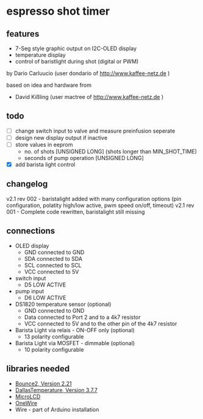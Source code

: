 # espresso shot timer 

## features
 - 7-Seg style graphic output on I2C-OLED display
 - temperature display 
 - control of baristlight during shot (digital or PWM)
 
by  Dario Carluucio (user dondario of http://www.kaffee-netz.de )

based on idea and hardware from 
- David Kißling (user mactree of http://www.kaffee-netz.de )
 

## todo
- [ ] change switch input to valve and measure preinfusion seperate
- [ ] design new display output if inactive
- [ ] store values in eeprom
  - no. of shots [UNSIGNED LONG] (shots longer than MIN_SHOT_TIME)
  - seconds of pump operation [UNSIGNED LONG]
- [x] add barista light control 

## changelog
v2.1 rev 002 - baristalight added with many configuration options 
                (pin configuration, polatity high/low active, pwm speed on/off, timeout)
v2.1 rev 001 - Complete code rewritten, baristalight still missing

## connections
  - OLED display
    - GND   connected to GND
    - SDA   connected to SDA
    - SCL   connected to SCL
    - VCC   connected to 5V 
  - switch input
    - D5    LOW ACTIVE
  - pump input
    - D6    LOW ACTIVE
  - DS1820 temperature sensor (optional)
    - GND   connected to GND
    - Data  connected to Port 2 and to a 4k7 resistor
    - VCC   connected to 5V and to the other pin of the 4k7 resistor 
  - Barista Light via relais - ON-OFF only (optional)
    - 13    polarity configurable 
  - Barista Light via MOSFET - dimmable (optional)
    - 10    polarity configurable 

## libraries needed
  - [Bounce2, Version 2.21](https://github.com/thomasfredericks/Bounce2/)
  - [DallasTemperature, Version 3.7.7](https://github.com/milesburton/Arduino-Temperature-Control-Library)
  - [MicroLCD](https://github.com/stanleyhuangyc/MultiLCD/tree/master/MicroLCD)
  - [OneWire](https://github.com/PaulStoffregen/OneWire)
  - Wire - part of Arduino installation
